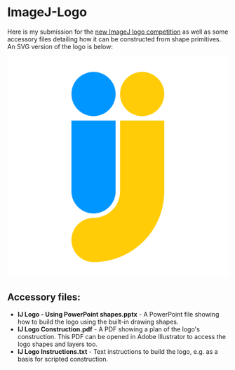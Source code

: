 # ImageJ-Logo
Here is my submission for the [new ImageJ logo competition](http://forum.imagej.net/t/vote-for-the-new-imagej-logo/8895) as well as some accessory files detailing how it can be constructed from shape primitives. An SVG version of the logo is below:

![ImageJ New Logo Submission](https://github.com/quokka79/ImageJ-Logo/blob/master/IJ_logo_quokka79.svg "ImageJ - New Logo Submission")

## Accessory files:
* **IJ Logo - Using PowerPoint shapes.pptx** - A PowerPoint file showing how to build the logo using the built-in drawing shapes.
* **IJ Logo Construction.pdf** - A PDF showing a plan of the logo's construction. This PDF can be opened in Adobe Illustrator to access the logo shapes and layers too.
* **IJ Logo Instructions.txt** - Text instructions to build the logo, e.g. as a basis for scripted construction.
